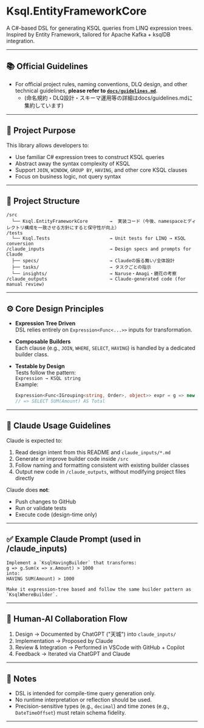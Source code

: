 # Ksql.EntityFrameworkCore

A C#-based DSL for generating KSQL queries from LINQ expression trees.  
Inspired by Entity Framework, tailored for Apache Kafka + ksqlDB integration.

---

## 📚 Official Guidelines

- For official project rules, naming conventions, DLQ design, and other technical guidelines, **please refer to [`docs/guidelines.md`](./docs/guidelines.md)**.
  - (命名規約・DLQ設計・スキーマ運用等の詳細はdocs/guidelines.mdに集約しています)

---

## 🌟 Project Purpose

This library allows developers to:

- Use familiar C# expression trees to construct KSQL queries
- Abstract away the syntax complexity of KSQL
- Support `JOIN`, `WINDOW`, `GROUP BY`, `HAVING`, and other core KSQL clauses
- Focus on business logic, not query syntax

---

## 📁 Project Structure

```
/src
  └── Ksql.EntityFrameworkCore        →  実装コード（今後、namespaceとディレクトリ構成を一致させる方針にすると保守性が向上）
/tests
  └── Ksql.Tests                      → Unit tests for LINQ → KSQL conversion
/claude_inputs                        → Design specs and prompts for Claude
  ├── specs/                          → Claudeの振る舞い/全体設計
  ├── tasks/                          → タスクごとの指示
  └── insights/                       → Naruse・Amagi・鏡花の考察
/claude_outputs                       → Claude-generated code (for manual review)
```

---

## ⚙️ Core Design Principles

- **Expression Tree Driven**  
  DSL relies entirely on `Expression<Func<...>>` inputs for transformation.

- **Composable Builders**  
  Each clause (e.g., `JOIN`, `WHERE`, `SELECT`, `HAVING`) is handled by a dedicated builder class.

- **Testable by Design**  
  Tests follow the pattern:  
  `Expression → KSQL string`  
  Example:  
  ```csharp
  Expression<Func<IGrouping<string, Order>, object>> expr = g => new { Total = g.Sum(x => x.Amount) };
  // => SELECT SUM(Amount) AS Total
  ```

---

## 🤖 Claude Usage Guidelines

Claude is expected to:

1. Read design intent from this README and `claude_inputs/*.md`
2. Generate or improve builder code inside `/src`
3. Follow naming and formatting consistent with existing builder classes
4. Output new code in `/claude_outputs`, without modifying project files directly

Claude does **not**:
- Push changes to GitHub
- Run or validate tests
- Execute code (design-time only)

---

## ✅ Example Claude Prompt (used in /claude_inputs)

```
Implement a `KsqlHavingBuilder` that transforms:
g => g.Sum(x => x.Amount) > 1000
into:
HAVING SUM(Amount) > 1000

Make it expression-tree based and follow the same builder pattern as `KsqlWhereBuilder`.
```

---

## 🔁 Human-AI Collaboration Flow

1. Design → Documented by ChatGPT ("天城") into `claude_inputs/`
2. Implementation → Proposed by Claude
3. Review & Integration → Performed in VSCode with GitHub + Copilot
4. Feedback → Iterated via ChatGPT and Claude

---

## 📌 Notes

- DSL is intended for compile-time query generation only.
- No runtime interpretation or reflection should be used.
- Precision-sensitive types (e.g., `decimal`) and time zones (e.g., `DateTimeOffset`) must retain schema fidelity.

---
